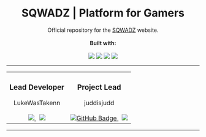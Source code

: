 <h1 align="center">SQWADZ | Platform for Gamers</h1>
<p align="center">
Official repository for the <a href="https://sqwadz.com">SQWADZ</a> website.
<br><br>
<strong>Built with:</strong>
<br><br>
<img src="https://img.shields.io/badge/Next.js-000000.svg?style=for-the-badge&logo=nextdotjs&logoColor=white"></img>
<img src="https://img.shields.io/badge/shadcn/ui-000000.svg?style=for-the-badge&logo=shadcn/ui&logoColor=white"></img>
<img src="https://img.shields.io/badge/Redis-DC382D.svg?style=for-the-badge&logo=Redis&logoColor=white"><img>
<img src="https://img.shields.io/badge/MariaDB-003545.svg?style=for-the-badge&logo=MariaDB&logoColor=white"></img>
</p>
<hr>
<table align="center">
  <tr>
    <td align="center">
      <h3>Lead Developer</h3>
      LukeWasTakenn<br><br>
      <a href="https://github.com/LukeWasTakenn">
        <img src="https://img.shields.io/badge/GitHub-181717.svg?style=for-the-badge&logo=GitHub&logoColor=white">
      </a>&nbsp;
      <a href="https://ko-fi.com/lukewastaken">
        <img src="https://img.shields.io/badge/Kofi-FF5E5B.svg?style=for-the-badge&logo=Ko-fi&logoColor=white">
      </a>
    </td>
    <td align="center">
      <h3>Project Lead</h3>
      juddisjudd<br><br>
      <a href="https://github.com/juddisjudd">
        <img src="https://img.shields.io/badge/GitHub-181717.svg?style=for-the-badge&logo=GitHub&logoColor=white" alt="GitHub Badge">
      </a>&nbsp;
        <a href="https://ko-fi.com/ohitsjudd">
        <img src="https://img.shields.io/badge/Kofi-FF5E5B.svg?style=for-the-badge&logo=Ko-fi&logoColor=white">
      </a>
    </td>
  </tr>
</table>
<hr>

